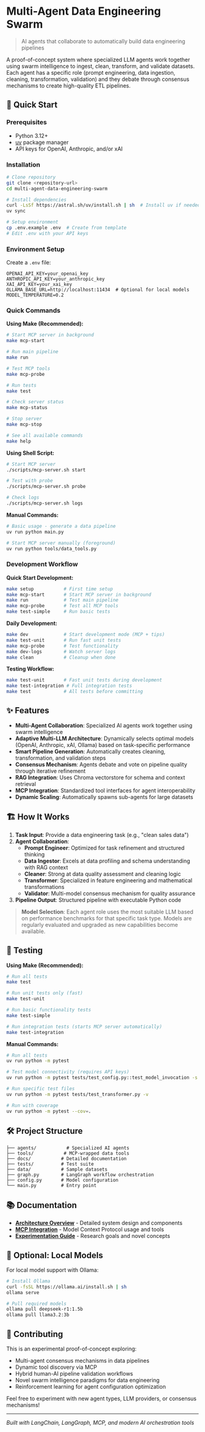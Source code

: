 # Multi-Agent Data Engineering Swarm

> AI agents that collaborate to automatically build data engineering pipelines

A proof-of-concept system where specialized LLM agents work together using swarm intelligence to ingest, clean, transform, and validate datasets. Each agent has a specific role (prompt engineering, data ingestion, cleaning, transformation, validation) and they debate through consensus mechanisms to create high-quality ETL pipelines.

## 🚀 Quick Start

### Prerequisites
- Python 3.12+
- [uv](https://docs.astral.sh/uv/) package manager
- API keys for OpenAI, Anthropic, and/or xAI

### Installation
```bash
# Clone repository
git clone <repository-url>
cd multi-agent-data-engineering-swarm

# Install dependencies
curl -LsSf https://astral.sh/uv/install.sh | sh  # Install uv if needed
uv sync

# Setup environment
cp .env.example .env  # Create from template
# Edit .env with your API keys
```

### Environment Setup
Create a `.env` file:
```env
OPENAI_API_KEY=your_openai_key
ANTHROPIC_API_KEY=your_anthropic_key
XAI_API_KEY=your_xai_key
OLLAMA_BASE_URL=http://localhost:11434  # Optional for local models
MODEL_TEMPERATURE=0.2
```

### Quick Commands

**Using Make (Recommended):**
```bash
# Start MCP server in background
make mcp-start

# Run main pipeline
make run

# Test MCP tools
make mcp-probe

# Run tests
make test

# Check server status
make mcp-status

# Stop server
make mcp-stop

# See all available commands
make help
```

**Using Shell Script:**
```bash
# Start MCP server
./scripts/mcp-server.sh start

# Test with probe
./scripts/mcp-server.sh probe

# Check logs
./scripts/mcp-server.sh logs
```

**Manual Commands:**
```bash
# Basic usage - generate a data pipeline
uv run python main.py

# Start MCP server manually (foreground)
uv run python tools/data_tools.py
```

### Development Workflow

**Quick Start Development:**
```bash
make setup           # First time setup
make mcp-start       # Start MCP server in background
make run             # Test main pipeline
make mcp-probe       # Test all MCP tools
make test-simple     # Run basic tests
```

**Daily Development:**
```bash
make dev             # Start development mode (MCP + tips)
make test-unit       # Run fast unit tests
make mcp-probe       # Test functionality
make dev-logs        # Watch server logs
make clean           # Cleanup when done
```

**Testing Workflow:**
```bash
make test-unit       # Fast unit tests during development
make test-integration # Full integration tests
make test            # All tests before committing
```

## ✨ Features

- **Multi-Agent Collaboration**: Specialized AI agents work together using swarm intelligence
- **Adaptive Multi-LLM Architecture**: Dynamically selects optimal models (OpenAI, Anthropic, xAI, Ollama) based on task-specific performance
- **Smart Pipeline Generation**: Automatically creates cleaning, transformation, and validation steps
- **Consensus Mechanism**: Agents debate and vote on pipeline quality through iterative refinement
- **RAG Integration**: Uses Chroma vectorstore for schema and context retrieval
- **MCP Integration**: Standardized tool interfaces for agent interoperability
- **Dynamic Scaling**: Automatically spawns sub-agents for large datasets

## 🏗️ How It Works

1. **Task Input**: Provide a data engineering task (e.g., "clean sales data")
2. **Agent Collaboration**:
   - **Prompt Engineer**: Optimized for task refinement and structured thinking
   - **Data Ingestor**: Excels at data profiling and schema understanding with RAG context
   - **Cleaner**: Strong at data quality assessment and cleaning logic
   - **Transformer**: Specialized in feature engineering and mathematical transformations
   - **Validator**: Multi-model consensus mechanism for quality assurance
3. **Pipeline Output**: Structured pipeline with executable Python code

> **Model Selection**: Each agent role uses the most suitable LLM based on performance benchmarks for that specific task type. Models are regularly evaluated and upgraded as new capabilities become available.

## 🧪 Testing

**Using Make (Recommended):**
```bash
# Run all tests
make test

# Run unit tests only (fast)
make test-unit

# Run basic functionality tests
make test-simple

# Run integration tests (starts MCP server automatically)
make test-integration
```

**Manual Commands:**
```bash
# Run all tests
uv run python -m pytest

# Test model connectivity (requires API keys)
uv run python -m pytest tests/test_config.py::test_model_invocation -s

# Run specific test files
uv run python -m pytest tests/test_transformer.py -v

# Run with coverage
uv run python -m pytest --cov=.
```

## 🛠️ Project Structure

```
├── agents/           # Specialized AI agents
├── tools/           # MCP-wrapped data tools
├── docs/           # Detailed documentation
├── tests/          # Test suite
├── data/           # Sample datasets
├── graph.py        # LangGraph workflow orchestration
├── config.py       # Model configuration
└── main.py         # Entry point
```

## 📚 Documentation

- **[Architecture Overview](docs/architecture.md)** - Detailed system design and components
- **[MCP Integration](docs/mcp-integration.md)** - Model Context Protocol usage and tools
- **[Experimentation Guide](docs/experimentation.md)** - Research goals and novel concepts

## 🔧 Optional: Local Models

For local model support with Ollama:
```bash
# Install Ollama
curl -fsSL https://ollama.ai/install.sh | sh
ollama serve

# Pull required models
ollama pull deepseek-r1:1.5b
ollama pull llama3.2:3b
```

## 🤝 Contributing

This is an experimental proof-of-concept exploring:
- Multi-agent consensus mechanisms in data pipelines
- Dynamic tool discovery via MCP
- Hybrid human-AI pipeline validation workflows
- Novel swarm intelligence paradigms for data engineering
- Reinforcement learning for agent configuration optimization

Feel free to experiment with new agent types, LLM providers, or consensus mechanisms!

---

*Built with LangChain, LangGraph, MCP, and modern AI orchestration tools*
